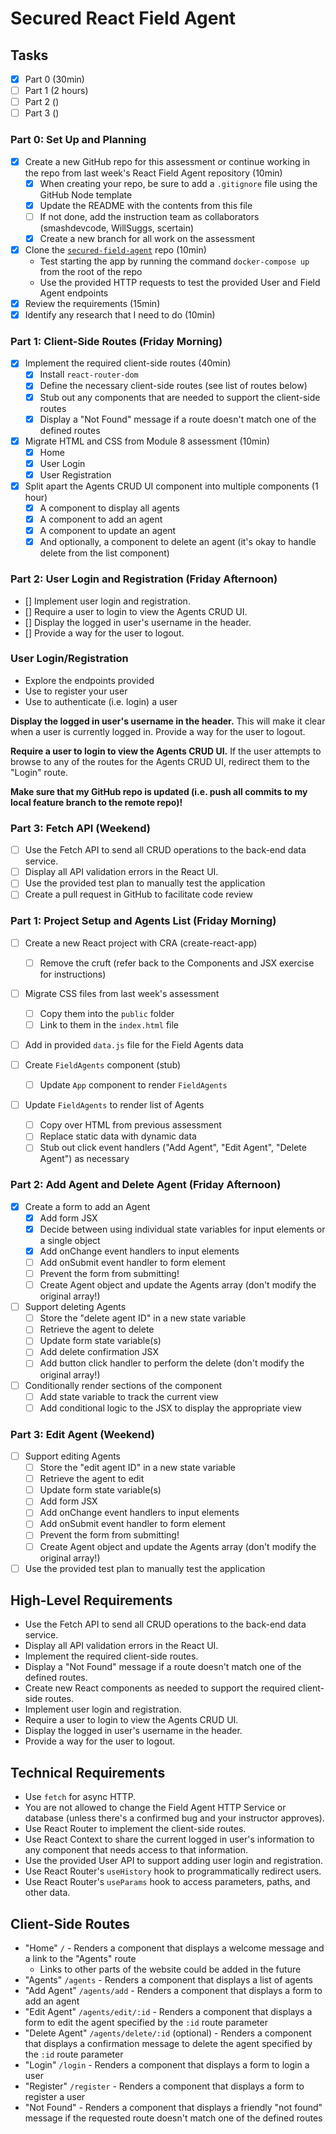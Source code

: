 # Secured React Field Agent

## Tasks

- [x] Part 0 (30min)
- [ ] Part 1 (2 hours)
- [ ] Part 2 ()
- [ ] Part 3 ()

### Part 0: Set Up and Planning

- [x] Create a new GitHub repo for this assessment or continue working in the repo from last week's React Field Agent repository (10min)
  - [x] When creating your repo, be sure to add a `.gitignore` file using the GitHub Node template
  - [x] Update the README with the contents from this file
  - [ ] If not done, add the instruction team as collaborators (smashdevcode, WillSuggs, scertain)
  - [x] Create a new branch for all work on the assessment

- [x] Clone the [`secured-field-agent`](https://github.com/dev10-program/secured-field-agent) repo (10min)
  - Test starting the app by running the command `docker-compose up` from the root of the repo
  - Use the provided HTTP requests to test the provided User and Field Agent endpoints
- [x] Review the requirements (15min)
- [x] Identify any research that I need to do (10min)

### Part 1: Client-Side Routes (Friday Morning)

- [x] Implement the required client-side routes (40min)
  - [x] Install `react-router-dom`
  - [x] Define the necessary client-side routes (see list of routes below)
  - [x] Stub out any components that are needed to support the client-side routes
  - [x] Display a "Not Found" message if a route doesn't match one of the defined routes

- [x] Migrate HTML and CSS from Module 8 assessment (10min)
  - [x] Home
  - [x] User Login
  - [x] User Registration

- [x] Split apart the Agents CRUD UI component into multiple components (1 hour)
  - [x] A component to display all agents
  - [x] A component to add an agent
  - [x] A component to update an agent
  - [x] And optionally, a component to delete an agent (it's okay to handle delete from the list component)

### Part 2: User Login and Registration (Friday Afternoon)

- [] Implement user login and registration.
- [] Require a user to login to view the Agents CRUD UI.
- [] Display the logged in user's username in the header.
- [] Provide a way for the user to logout.

### User Login/Registration

- Explore the endpoints provided
- Use to register your user
- Use to authenticate (i.e. login) a user

**Display the logged in user's username in the header.** This will make it clear when a user is currently logged in. Provide a way for the user to logout.

**Require a user to login to view the Agents CRUD UI.** If the user attempts to browse to any of the routes for the Agents CRUD UI, redirect them to the "Login" route.

**Make sure that my GitHub repo is updated (i.e. push all commits to my local feature branch to the remote repo)!**

### Part 3: Fetch API (Weekend)

- [ ] Use the Fetch API to send all CRUD operations to the back-end data service.
- [ ] Display all API validation errors in the React UI.
- [ ] Use the provided test plan to manually test the application
- [ ] Create a pull request in GitHub to facilitate code review

### Part 1: Project Setup and Agents List (Friday Morning)

- [ ] Create a new React project with CRA (create-react-app)
  - [ ] Remove the cruft (refer back to the Components and JSX exercise for instructions)

- [ ] Migrate CSS files from last week's assessment
  - [ ] Copy them into the `public` folder
  - [ ] Link to them in the `index.html` file

- [ ] Add in provided `data.js` file for the Field Agents data

- [ ] Create `FieldAgents` component (stub)
  - [ ] Update `App` component to render `FieldAgents`

- [ ] Update `FieldAgents` to render list of Agents
  - [ ] Copy over HTML from previous assessment
  - [ ] Replace static data with dynamic data
  - [ ] Stub out click event handlers ("Add Agent", "Edit Agent", "Delete Agent") as necessary

### Part 2: Add Agent and Delete Agent (Friday Afternoon)

- [x] Create a form to add an Agent
  - [x] Add form JSX
  - [x] Decide between using individual state variables for input elements or a single object
  - [x] Add onChange event handlers to input elements
  - [ ] Add onSubmit event handler to form element
  - [ ] Prevent the form from submitting!
  - [ ] Create Agent object and update the Agents array (don't modify the original array!)

- [ ] Support deleting Agents
  - [ ] Store the "delete agent ID" in a new state variable
  - [ ] Retrieve the agent to delete
  - [ ] Update form state variable(s)
  - [ ] Add delete confirmation JSX
  - [ ] Add button click handler to perform the delete (don't modify the original array!)

- [ ] Conditionally render sections of the component
  - [ ] Add state variable to track the current view
  - [ ] Add conditional logic to the JSX to display the appropriate view

### Part 3: Edit Agent (Weekend)

- [ ] Support editing Agents
  - [ ] Store the "edit agent ID" in a new state variable
  - [ ] Retrieve the agent to edit
  - [ ] Update form state variable(s)
  - [ ] Add form JSX
  - [ ] Add onChange event handlers to input elements
  - [ ] Add onSubmit event handler to form element
  - [ ] Prevent the form from submitting!
  - [ ] Create Agent object and update the Agents array (don't modify the original array!)
- [ ] Use the provided test plan to manually test the application

## High-Level Requirements

- Use the Fetch API to send all CRUD operations to the back-end data service.
- Display all API validation errors in the React UI.
- Implement the required client-side routes.
- Display a "Not Found" message if a route doesn't match one of the defined routes.
- Create new React components as needed to support the required client-side routes.
- Implement user login and registration.
- Require a user to login to view the Agents CRUD UI.
- Display the logged in user's username in the header.
- Provide a way for the user to logout.

## Technical Requirements

- Use `fetch` for async HTTP.
- You are not allowed to change the Field Agent HTTP Service or database (unless there's a confirmed bug and your instructor approves).
- Use React Router to implement the client-side routes.
- Use React Context to share the current logged in user's information to any component that needs access to that information.
- Use the provided User API to support adding user login and registration.
- Use React Router's `useHistory` hook to programmatically redirect users.
- Use React Router's `useParams` hook to access parameters, paths, and other data.

## Client-Side Routes

- "Home" `/` - Renders a component that displays a welcome message and a link to the "Agents" route
  - Links to other parts of the website could be added in the future
- "Agents" `/agents` - Renders a component that displays a list of agents
- "Add Agent" `/agents/add` - Renders a component that displays a form to add an agent
- "Edit Agent" `/agents/edit/:id` - Renders a component that displays a form to edit the agent specified by the `:id` route parameter
- "Delete Agent" `/agents/delete/:id` (optional) - Renders a component that displays a confirmation message to delete the agent specified by the `:id` route parameter
- "Login" `/login` - Renders a component that displays a form to login a user
- "Register" `/register` - Renders a component that displays a form to register a user
- "Not Found" - Renders a component that displays a friendly "not found" message if the requested route doesn't match one of the defined routes
